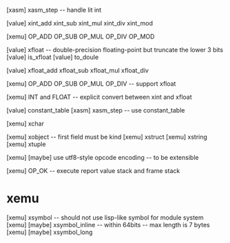[xasm] xasm_step -- handle lit int

[value] xint_add xint_sub xint_mul xint_div xint_mod

[xemu] OP_ADD OP_SUB OP_MUL OP_DIV OP_MOD

[value] xfloat -- double-precision floating-point but truncate the lower 3 bits
[value] is_xfloat
[value] to_doule

[value] xfloat_add xfloat_sub xfloat_mul xfloat_div

[xemu] OP_ADD OP_SUB OP_MUL OP_DIV -- support xfloat

[xemu] INT and FLOAT -- explicit convert between xint and xfloat

[value] constant_table
[xasm] xasm_step -- use constant_table

[xemu] xchar

[xemu] xobject -- first field must be kind
[xemu] xstruct
[xemu] xstring
[xemu] xtuple

[xemu] [maybe] use utf8-style opcode encoding -- to be extensible

[xemu] OP_OK -- execute report value stack and frame stack

# xemu

[xemu] xsymbol -- should not use lisp-like symbol for module system
[xemu] [maybe] xsymbol_inline -- within 64bits -- max length is 7 bytes
[xemu] [maybe] xsymbol_long
